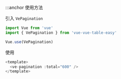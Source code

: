 :::anchor 使用方法

引入 `VePagination`

```javascript
import Vue from 'vue'
import { VePagination } from 'vue-vue-table-easy'

Vue.use(VePagination)
```

使用

```javascript
<template>
  <ve-pagination :total="600" />
</template>
```
